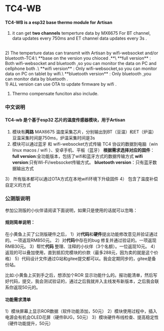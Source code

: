 # TC4-WB
#### TC4-WB is a esp32 base thermo module for Artisan 

1) it can get **two channels**  temperture data by MX6675 For BT channel, data updates every 750ms and ET channel data updates every 3s .
<br>
2) The temperture datas can transmit with Artisan by wifi-websocket and/or bluetooth-TC4:\
      **base on the version you chioced .**\
       **full version** : Both wifi-websocket and bluetooth ,so you can monitor the data on PC and cellphone both .\
       **wifi version** : Only wifi-websocket,so you can monitor data on PC on tablet by wifi.\
       **bluetooth version** : Only bluetooth ,you can monitor data by bluetooth .
<br>      
1) ALL version can use OTA to update firmware by wifi .
<br>
    
1) Thermo compensate funciton also include.

### 中文说明
#### TC4-wb 是个基于esp32 芯片的温度传感器模块，用于Artisan
       
1) 模块有**两路** MAX6675 温度采集芯片，分别输出到BT（豆温）和ET（炉温）豆温采集时间是750ms，炉温采集时间是3s
2) 模块可以通过蓝牙 和 wifi-websocket方式传输 TC4 协议的数据到电脑（win linux macos / wifi ）、安卓手机、平板（蓝牙）
**根据需求选择对应的固件**：
**full version**:全功能版本，包括了wifi和蓝牙方式的数据传输方式
**wifi version**:只有Wi-Fi/websocket传输方式。
**bluetooth version**：只有蓝牙数据输出方式

3） 所有版本都可以通过OTA方式在本地wifi环境下升级固件
4） 包含了温度补偿自定义的方式

### 公测版说明
参加公测版的小伙伴请阅读下面说明，如果只是使用的话就可以忽略：
#### 规则简单说明：
在小黄鱼上买了公测版硬件之后，
1）对**代码**和**硬件**提出功能修改意见并验证通过的。一项返现RMB50元。
2）对**代码**中存在的bug 修复并通过验证的。一项返现RMB30元。
3）帮忙**代码** 整理、注释的小伙伴（3个名额）。一位返现10元。
4）返现的可以叠加使用，直到抵扣完模块的价款（最多288元，因为卖的就是这个价格）
5）代码设计文件通过G站和gitee提交都可以。我会定期同步的，gitee是备份站。

比如:小黄鱼上买到手之后，想添加个ROR 显示功能什么的。报功能清单，然后写好代码，提交，我会测试验证的，通过之后我就并入主线发布新版本，之后我会联系你返现50元的。

#### 功能需求清单
1）模块屏幕上显示ROR数据（软件功能添加，50元）
2）模块使用过程中，插入电源会有机会OLED花屏（硬件BUG，50元）
3）模块硬件布线检查、提高稳定性（硬件功能提升，50元）


